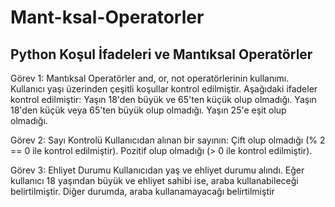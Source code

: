 # Mant-ksal-Operatorler
## Python Koşul İfadeleri ve Mantıksal Operatörler
Görev 1: Mantıksal Operatörler
and, or, not operatörlerinin kullanımı.
Kullanıcı yaşı üzerinden çeşitli koşullar kontrol edilmiştir.
Aşağıdaki ifadeler kontrol edilmiştir:
Yaşın 18'den büyük ve 65'ten küçük olup olmadığı.
Yaşın 18'den küçük veya 65'ten büyük olup olmadığı.
Yaşın 25'e eşit olup olmadığı.

Görev 2: Sayı Kontrolü
Kullanıcıdan alınan bir sayının:
Çift olup olmadığı (% 2 == 0 ile kontrol edilmiştir).
Pozitif olup olmadığı (> 0 ile kontrol edilmiştir).

Görev 3: Ehliyet Durumu
Kullanıcıdan yaş ve ehliyet durumu alındı.
Eğer kullanıcı 18 yaşından büyük ve ehliyet sahibi ise, araba kullanabileceği belirtilmiştir.
Diğer durumda, araba kullanamayacağı belirtilmiştir
